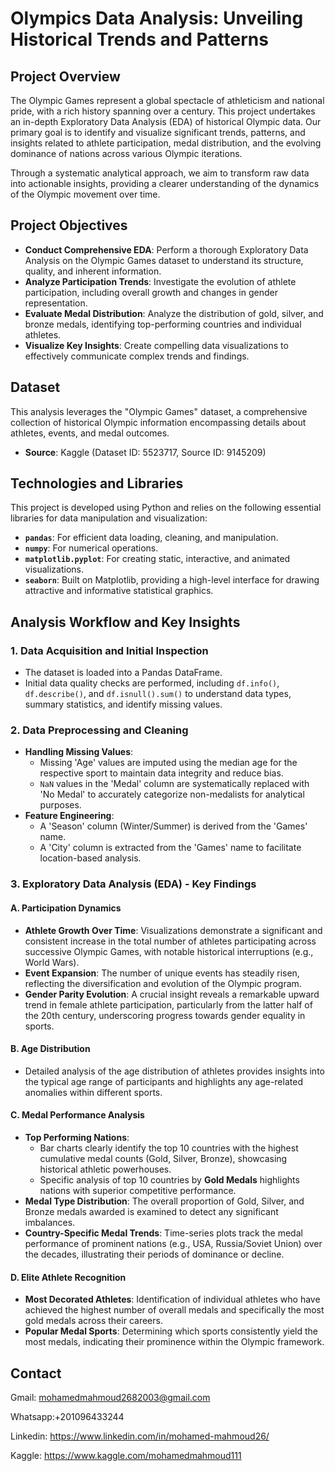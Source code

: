 # Olympics Data Analysis: Unveiling Historical Trends and Patterns

## Project Overview

The Olympic Games represent a global spectacle of athleticism and national pride, with a rich history spanning over a century. This project undertakes an in-depth Exploratory Data Analysis (EDA) of historical Olympic data. Our primary goal is to identify and visualize significant trends, patterns, and insights related to athlete participation, medal distribution, and the evolving dominance of nations across various Olympic iterations.

Through a systematic analytical approach, we aim to transform raw data into actionable insights, providing a clearer understanding of the dynamics of the Olympic movement over time.

## Project Objectives

* **Conduct Comprehensive EDA**: Perform a thorough Exploratory Data Analysis on the Olympic Games dataset to understand its structure, quality, and inherent information.
* **Analyze Participation Trends**: Investigate the evolution of athlete participation, including overall growth and changes in gender representation.
* **Evaluate Medal Distribution**: Analyze the distribution of gold, silver, and bronze medals, identifying top-performing countries and individual athletes.
* **Visualize Key Insights**: Create compelling data visualizations to effectively communicate complex trends and findings.

## Dataset

This analysis leverages the "Olympic Games" dataset, a comprehensive collection of historical Olympic information encompassing details about athletes, events, and medal outcomes.

* **Source**: Kaggle (Dataset ID: 5523717, Source ID: 9145209)

## Technologies and Libraries

This project is developed using Python and relies on the following essential libraries for data manipulation and visualization:

* **`pandas`**: For efficient data loading, cleaning, and manipulation.
* **`numpy`**: For numerical operations.
* **`matplotlib.pyplot`**: For creating static, interactive, and animated visualizations.
* **`seaborn`**: Built on Matplotlib, providing a high-level interface for drawing attractive and informative statistical graphics.

## Analysis Workflow and Key Insights

### 1. Data Acquisition and Initial Inspection

* The dataset is loaded into a Pandas DataFrame.
* Initial data quality checks are performed, including `df.info()`, `df.describe()`, and `df.isnull().sum()` to understand data types, summary statistics, and identify missing values.

### 2. Data Preprocessing and Cleaning

* **Handling Missing Values**:
    * Missing 'Age' values are imputed using the median age for the respective sport to maintain data integrity and reduce bias.
    * `NaN` values in the 'Medal' column are systematically replaced with 'No Medal' to accurately categorize non-medalists for analytical purposes.
* **Feature Engineering**:
    * A 'Season' column (Winter/Summer) is derived from the 'Games' name.
    * A 'City' column is extracted from the 'Games' name to facilitate location-based analysis.

### 3. Exploratory Data Analysis (EDA) - Key Findings

#### A. Participation Dynamics

* **Athlete Growth Over Time**: Visualizations demonstrate a significant and consistent increase in the total number of athletes participating across successive Olympic Games, with notable historical interruptions (e.g., World Wars).
* **Event Expansion**: The number of unique events has steadily risen, reflecting the diversification and evolution of the Olympic program.
* **Gender Parity Evolution**: A crucial insight reveals a remarkable upward trend in female athlete participation, particularly from the latter half of the 20th century, underscoring progress towards gender equality in sports.

#### B. Age Distribution

* Detailed analysis of the age distribution of athletes provides insights into the typical age range of participants and highlights any age-related anomalies within different sports.

#### C. Medal Performance Analysis

* **Top Performing Nations**:
    * Bar charts clearly identify the top 10 countries with the highest cumulative medal counts (Gold, Silver, Bronze), showcasing historical athletic powerhouses.
    * Specific analysis of top 10 countries by **Gold Medals** highlights nations with superior competitive performance.
* **Medal Type Distribution**: The overall proportion of Gold, Silver, and Bronze medals awarded is examined to detect any significant imbalances.
* **Country-Specific Medal Trends**: Time-series plots track the medal performance of prominent nations (e.g., USA, Russia/Soviet Union) over the decades, illustrating their periods of dominance or decline.

#### D. Elite Athlete Recognition

* **Most Decorated Athletes**: Identification of individual athletes who have achieved the highest number of overall medals and specifically the most gold medals across their careers.
* **Popular Medal Sports**: Determining which sports consistently yield the most medals, indicating their prominence within the Olympic framework.

## Contact
Gmail: mohamedmahmoud2682003@gmail.com

Whatsapp:+201096433244

Linkedin: https://www.linkedin.com/in/mohamed-mahmoud26/


Kaggle: https://www.kaggle.com/mohamedmahmoud111

